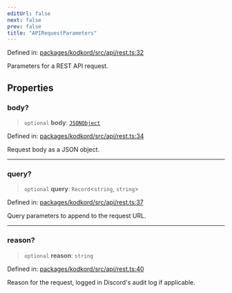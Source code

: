 ```yaml
---
editUrl: false
next: false
prev: false
title: "APIRequestParameters"
---
```


Defined in: [packages/kodkord/src/api/rest.ts:32](https://github.com/KodekoStudios/Kodkord/blob/dc3759533552e18eb6881d3858a982430eda469c/packages/kodkord/src/api/rest.ts#L32)

Parameters for a REST API request.

## Properties

### body?

> `optional` **body**: [`JSONObject`](/api/kodkord/type-aliases/jsonobject/)

Defined in: [packages/kodkord/src/api/rest.ts:34](https://github.com/KodekoStudios/Kodkord/blob/dc3759533552e18eb6881d3858a982430eda469c/packages/kodkord/src/api/rest.ts#L34)

Request body as a JSON object.

***

### query?

> `optional` **query**: `Record`\<`string`, `string`\>

Defined in: [packages/kodkord/src/api/rest.ts:37](https://github.com/KodekoStudios/Kodkord/blob/dc3759533552e18eb6881d3858a982430eda469c/packages/kodkord/src/api/rest.ts#L37)

Query parameters to append to the request URL.

***

### reason?

> `optional` **reason**: `string`

Defined in: [packages/kodkord/src/api/rest.ts:40](https://github.com/KodekoStudios/Kodkord/blob/dc3759533552e18eb6881d3858a982430eda469c/packages/kodkord/src/api/rest.ts#L40)

Reason for the request, logged in Discord's audit log if applicable.
